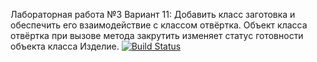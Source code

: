 Лабораторная работа №3 Вариант 11: Добавить класс заготовка и обеспечить его взаимодействие с классом отвёртка. Объект
класса отвёртка при вызове метода закрутить изменяет статус готовности объекта класса
Изделие.
[![Build Status](https://travis-ci.com/JuniorForever/Lab3.svg?branch=master)](https://travis-ci.com/JuniorForever/Lab3)
